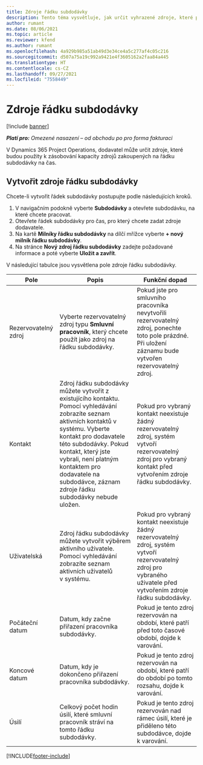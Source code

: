 ```yaml
---
title: Zdroje řádku subdodávky
description: Tento téma vysvětluje, jak určit vyhrazené zdroje, které poskytuje dodavatel pro konkrétní řádek subdodávky na čas.
author: rumant
ms.date: 08/06/2021
ms.topic: article
ms.reviewer: kfend
ms.author: rumant
ms.openlocfilehash: 4a929b985a51ab49d3e34ce4a5c277af4c05c216
ms.sourcegitcommit: d507a75a19c992a9421e4f3605162a2faa84a445
ms.translationtype: HT
ms.contentlocale: cs-CZ
ms.lasthandoff: 09/27/2021
ms.locfileid: "7558449"
---
```

# <a name="subcontract-line-resources"></a>Zdroje řádku subdodávky

[!include [banner](../../includes/dataverse-preview.md)]

_**Platí pro:** Omezené nasazení – od obchodu po pro forma fakturaci_

V Dynamics 365 Project Operations, dodavatel může určit zdroje, které budou použity k zásobování kapacity zdrojů zakoupených na řádku subdodávky na čas.

## <a name="create-subcontract-line-resources"></a>Vytvořit zdroje řádku subdodávky

Chcete-li vytvořit řádek subdodávky postupujte podle následujících kroků.

1. V navigačním podokně vyberte **Subdodávky** a otevřete subdodávku, na které chcete pracovat.
2. Otevřete řádek subdodávky pro čas, pro který chcete zadat zdroje dodavatele.
3. Na kartě **Milníky řádku subdodávky** na dílčí mřížce vyberte **+ nový milník řádku subdodávky**.
4. Na stránce **Nový zdroj řádku subdodávky** zadejte požadované informace a poté vyberte **Uložit a zavřít**.

V následující tabulce jsou vysvětlena pole zdroje řádku subdodávky.

| Pole | Popis | Funkční dopad |
| ----- | ----------- | ----------------- |
| Rezervovatelný zdroj | Vyberte rezervovatelný zdroj typu **Smluvní pracovník**, který chcete použít jako zdroj na řádku subdodávky.| Pokud jste pro smluvního pracovníka nevytvořili rezervovatelný zdroj, ponechte toto pole prázdné. Při uložení záznamu bude vytvořen rezervovatelný zdroj.  |
| Kontakt | Zdroj řádku subdodávky můžete vytvořit z existujícího kontaktu. Pomocí vyhledávání zobrazíte seznam aktivních kontaktů v systému. Vyberte kontakt pro dodavatele této subdodávky. Pokud kontakt, který jste vybrali, není platným kontaktem pro dodavatele na subdodávce, záznam zdroje řádku subdodávky nebude uložen.| Pokud pro vybraný kontakt neexistuje žádný rezervovatelný zdroj, systém vytvoří rezervovatelný zdroj pro vybraný kontakt před vytvořením zdroje řádku subdodávky. |
| Uživatelská | Zdroj řádku subdodávky můžete vytvořit výběrem aktivního uživatele. Pomocí vyhledávání zobrazíte seznam aktivních uživatelů v systému.| Pokud pro vybraný kontakt neexistuje žádný rezervovatelný zdroj, systém vytvoří rezervovatelný zdroj pro vybraného uživatele před vytvořením zdroje řádku subdodávky. |
| Počáteční datum | Datum, kdy začne přiřazení pracovníka subdodávky.| Pokud je tento zdroj rezervován na období, které patří před toto časové období, dojde k varování. |
| Koncové datum | Datum, kdy je dokončeno přiřazení pracovníka subdodávky.| Pokud je tento zdroj rezervován na období, které patří do období po tomto rozsahu, dojde k varování. |
| Úsilí | Celkový počet hodin úsilí, které smluvní pracovník stráví na tomto řádku subdodávky.| Pokud je tento zdroj rezervován nad rámec úsilí, které je přiděleno této subdodávce, dojde k varování. |


[!INCLUDE[footer-include](../../includes/footer-banner.md)]
